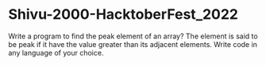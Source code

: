 # Shivu-2000-HacktoberFest_2022
Write a program to find the peak element of an array? The element is said to be peak if it have the value greater than its adjacent elements. Write code in any language of your choice.
